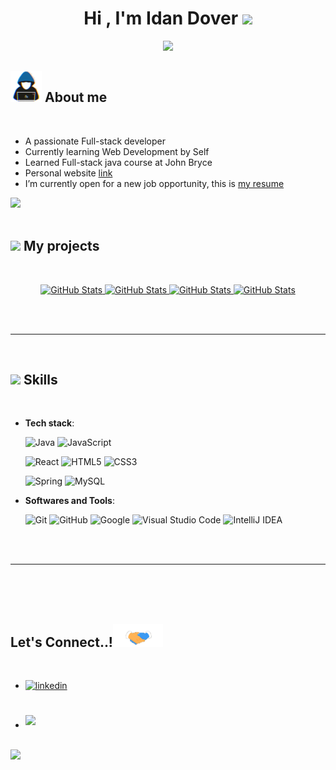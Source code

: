 
<h1 align="center"><b>Hi , I'm Idan Dover </b><img src="https://media.giphy.com/media/hvRJCLFzcasrR4ia7z/giphy.gif" width="35"></h1>
<p align="center">
  <a href="https://github.com/DenverCoder1/readme-typing-svg"><img src="https://readme-typing-svg.herokuapp.com?font=Time+New+Roman&color=cyan&size=25&center=true&vCenter=true&width=600&height=100&lines=Love+to+code..&hearts;++;Passionate+Full-stack+Developer,;Active+Learner/Researcher,;Love+to+learn+new+stuffs..<3"></a>
</p>


	
## <picture><img src = "https://github.com/0xAbdulKhalid/0xAbdulKhalid/raw/main/assets/mdImages/about_me.gif" width = 50px></picture> **About me**

<br>

- A passionate Full-stack developer
- Currently learning Web Development by Self
- Learned Full-stack java course at John Bryce
- Personal website [link](https://idan-dover.netlify.app/)
- I’m currently open for a new job opportunity, this is [my resume](https://resume.io/r/75EZdzrFb)


<img src="https://user-images.githubusercontent.com/73097560/115834477-dbab4500-a447-11eb-908a-139a6edaec5c.gif"><br><br>

  ## <picture><img src = "https://github.com/7oSkaaa/7oSkaaa/blob/main/Images/Software_Tools.gif?raw=true" width = 50px></picture> **My projects**
	
  <br>
  <p align="center">
	<a href="https://github.com/IdanDover/chip-chip-javascript">
      		<img src="https://github-readme-stats.vercel.app/api/pin/?username=Idan-dover&repo=chip-chip-javascript&theme=tokyonight" alt="GitHub Stats" />
    	</a>
	<a href="https://github.com/IdanDover/Coupon-System-Spring">
      		<img src="https://github-readme-stats.vercel.app/api/pin/?username=Idan-dover&repo=Coupon-System-Spring&theme=tokyonight" alt="GitHub Stats" />
    	</a>
    	<a href="https://github.com/IdanDover/fast-react-pizza">
      		<img src="https://github-readme-stats.vercel.app/api/pin/?username=Idan-dover&repo=fast-react-pizza&theme=tokyonight" alt="GitHub Stats" />
    	</a>
    	<a href="https://github.com/IdanDover/forkify">
      		<img src="https://github-readme-stats.vercel.app/api/pin/?username=Idan-dover&repo=forkify&theme=tokyonight" alt="GitHub Stats" />
	</a>
  </p>
<br>
<br>

-----

<br>

## <img src="https://media2.giphy.com/media/QssGEmpkyEOhBCb7e1/giphy.gif?cid=ecf05e47a0n3gi1bfqntqmob8g9aid1oyj2wr3ds3mg700bl&rid=giphy.gif" width ="25"><b> Skills</b>
<br>

<p align="center">

- **Tech stack**:
    
    ![Java](https://img.shields.io/badge/Java-ED8B00?style=plastic&logo=java&logoColor=white)
    ![JavaScript](https://img.shields.io/badge/JavaScript%20-%23F7DF1E.svg?style=plastic&logo=javascript&logoColor=black)
  
   ![React](https://img.shields.io/badge/react-%2320232a.svg?style=plastic&logo=react&logoColor=%2361DAFB)
   ![HTML5](https://img.shields.io/badge/HTML5%20-%23E34F26.svg?style=plastic&logo=html5&logoColor=white)
   ![CSS3](https://img.shields.io/badge/CSS%20-%231572B6.svg?style=plastic&logo=css3&logoColor=white)

    ![Spring](https://img.shields.io/badge/spring-%236DB33F.svg?style=plastic&logo=spring&logoColor=white)
    ![MySQL](https://img.shields.io/badge/mysql-%2300f.svg?style=plastic&logo=mysql&logoColor=white)
    

- **Softwares and Tools**:

    ![Git](https://img.shields.io/badge/git-%23F05033.svg?style=plastic&logo=git&logoColor=white)
    ![GitHub](https://img.shields.io/badge/github-%23121011.svg?style=plastic&logo=github&logoColor=white)
    ![Google](https://img.shields.io/badge/google-%234285F4.svg?style=plastic&logo=google&logoColor=white)
    ![Visual Studio Code](https://img.shields.io/badge/Visual%20Studio%20Code-0078d7.svg?style=plastic&logo=visual-studio-code&logoColor=white)
    ![IntelliJ IDEA](https://img.shields.io/badge/IntelliJIDEA-000000.svg?style=plastic&logo=intellij-idea&logoColor=white)




</p>

<br>
<br>

-----

<br>

<!---
## <img src="https://media.giphy.com/media/iY8CRBdQXODJSCERIr/giphy.gif" width="35"><b> Github Stats </b>
<br>

<div align="center">

<a href="https://github.com/IdanDover/">
  <img src="https://github-readme-stats.vercel.app/api?username=IdanDover&include_all_commits=true&count_private=true&show_icons=true&line_height=20&title_color=7A7ADB&icon_color=2234AE&text_color=D3D3D3&bg_color=0,000000,130F40" width="450"/>
  <img src="https://github-readme-stats.vercel.app/api/top-langs?username=IdanDover&show_icons=true&locale=en&layout=compact&line_height=20&title_color=7A7ADB&icon_color=2234AE&text_color=D3D3D3&bg_color=0,000000,130F40" width="375"  alt="IdanDover"/>

</a>
</div>

<br>
<br>
<br>

-----
-->

<br>
<br>

## <b> Let's Connect..!</b><img src="https://github.com/0xAbdulKhalid/0xAbdulKhalid/raw/main/assets/mdImages/handshake.gif" width ="80">
<br>
<div align='left'>

<ul>

<li>
<a href="https://linkedin.com/in/idan-dover" target="_blank">
<img src="https://img.shields.io/badge/linkedin:  Idan_Dover-%2300acee.svg?color=405DE6&style=flat-square&logo=linkedin&logoColor=white" alt=linkedin style="margin-bottom: 5px;"/>
</a>
</li>

<br>

<br>

<li>
<a href="mailto:idan.dava@gmail.com" target="_blank">
<img src="https://img.shields.io/badge/gmail:  Idan_Dover-%23EA4335.svg?style=flat-square&logo=gmail&logoColor=white" t=mail style="margin-bottom: 5px;" />
</a>
</li>
	
</ul>
</div>

<br>
<img src="https://user-images.githubusercontent.com/73097560/115834477-dbab4500-a447-11eb-908a-139a6edaec5c.gif">
<br>
<br>
<br>
